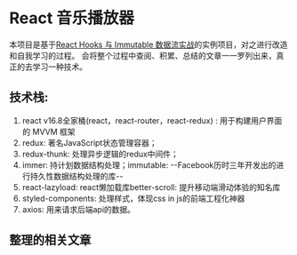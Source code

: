 # React 音乐播放器

  本项目是基于[React Hooks 与 Immutable 数据流实战](https://juejin.im/book/5da96626e51d4524ba0fd237)的实例项目，对之进行改造和自我学习的过程。
会将整个过程中查阅、积累、总结的文章一一罗列出来，真正的去学习一种技术。


## 技术栈:

1. react v16.8全家桶(react，react-router，react-redux) : 用于构建用户界面的 MVVM 框架
2. redux: 著名JavaScript状态管理容器；
3. redux-thunk: 处理异步逻辑的redux中间件；
4. immer: 持计划数据结构处理；immutable: --Facebook历时三年开发出的进行持久性数据结构处理的库--
5. react-lazyload: react懒加载库better-scroll: 提升移动端滑动体验的知名库
6. styled-components: 处理样式，体现css in js的前端工程化神器
7. axios: 用来请求后端api的数据。

## 整理的相关文章

